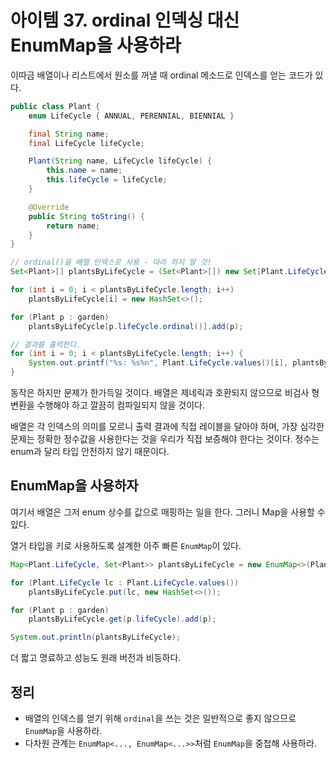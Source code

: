 # 아이템 37. ordinal 인덱싱 대신 EnumMap을 사용하라

이따금 배열이나 리스트에서 원소를 꺼낼 때 ordinal 메소드로 인덱스를 얻는 코드가 있다.

```java
public class Plant {
    enum LifeCycle { ANNUAL, PERENNIAL, BIENNIAL }

    final String name;
    final LifeCycle lifeCycle;

    Plant(String name, LifeCycle lifeCycle) {
        this.name = name;
        this.lifeCycle = lifeCycle;
    }

    @Override
    public String toString() {
        return name;
    }
}
```

```java
// ordinal()을 배열 인덱스로 사용 - 따라 하지 말 것!
Set<Plant>[] plantsByLifeCycle = (Set<Plant>[]) new Set[Plant.LifeCycle.values().length];

for (int i = 0; i < plantsByLifeCycle.length; i++)
    plantsByLifeCycle[i] = new HashSet<>();

for (Plant p : garden)
    plantsByLifeCycle[p.lifeCycle.ordinal()].add(p);

// 결과를 출력한다.
for (int i = 0; i < plantsByLifeCycle.length; i++) {
    System.out.printf("%s: %s%n", Plant.LifeCycle.values()[i], plantsByLifeCycle[i]);
}
```

동작은 하지만 문제가 한가득일 것이다. 배열은 제네릭과 호환되지 않으므로 비검사 형변환을 수행해야 하고 깔끔히 컴파일되지 않을 것이다.

배열은 각 인덱스의 의미를 모르니 출력 결과에 직접 레이블을 달아야 하며, 가장 심각한 문제는 정확한 정수값을 사용한다는 것을 우리가 직접 보증해야 한다는 것이다. 정수는 enum과 달리 타입 안전하지 않기 때문이다.

## EnumMap을 사용하자

여기서 배열은 그저 enum 상수를 값으로 매핑하는 일을 한다. 그러니 Map을 사용할 수 있다.

열거 타입을 키로 사용하도록 설계한 아주 빠른 `EnumMap`이 있다.

```java
Map<Plant.LifeCycle, Set<Plant>> plantsByLifeCycle = new EnumMap<>(Plant.LifeCycle.class);

for (Plant.LifeCycle lc : Plant.LifeCycle.values())
    plantsByLifeCycle.put(lc, new HashSet<>());

for (Plant p : garden)
    plantsByLifeCycle.get(p.lifeCycle).add(p);

System.out.println(plantsByLifeCycle);
```

더 짧고 명료하고 성능도 원래 버전과 비등하다.

## 정리

- 배열의 인덱스를 얻기 위해 `ordinal`을 쓰는 것은 일반적으로 좋지 않으므로 `EnumMap`을 사용하라.
- 다차원 관계는 `EnumMap<..., EnumMap<...>>`처럼 `EnumMap`을 중첩해 사용하라.
